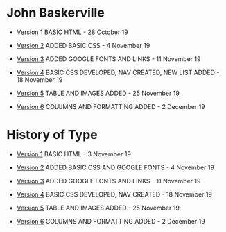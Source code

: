# John Baskerville 
- [Version 1](https://gemma-ferguson.github.io/john_baskerville/baskerville.html) BASIC HTML - 28 October 19

- [Version 2](https://gemma-ferguson.github.io/john_baskerville/baskerville_2.html) ADDED BASIC CSS - 4 November 19

- [Version 3](https://gemma-ferguson.github.io/john_baskerville/baskerville_3.html) ADDED GOOGLE FONTS AND LINKS - 11 November 19

- [Version 4](https://gemma-ferguson.github.io/john_baskerville/baskerville_4.html) BASIC CSS DEVELOPED, NAV CREATED, NEW LIST ADDED - 18 November 19

- [Version 5](https://gemma-ferguson.github.io/john_baskerville/baskerville_5.html) TABLE AND IMAGES ADDED - 25 November 19

- [Version 6](https://gemma-ferguson.github.io/john_baskerville/baskerville_6.html) COLUMNS AND FORMATTING ADDED - 2 December 19

# History of Type

- [Version 1](https://gemma-ferguson.github.io/john_baskerville/history.html) BASIC HTML - 3 November 19

- [Version 2](https://gemma-ferguson.github.io/john_baskerville/history_2.html) ADDED BASIC CSS AND GOOGLE FONTS - 4 November 19

- [Version 3](https://gemma-ferguson.github.io/john_baskerville/history_3.html) ADDED GOOGLE FONTS AND LINKS - 11 November 19

- [Version 4](https://gemma-ferguson.github.io/john_baskerville/history_4.html) BASIC CSS DEVELOPED, NAV CREATED - 18 November 19

- [Version 5](https://gemma-ferguson.github.io/john_baskerville/history_5.html) TABLE AND IMAGES ADDED - 25 November 19

- [Version 6](https://gemma-ferguson.github.io/john_baskerville/history_6.html) COLUMNS AND FORMATTING ADDED - 2 December 19